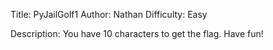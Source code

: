 Title: PyJailGolf1
Author: Nathan
Difficulty: Easy

Description:
You have 10 characters to get the flag. Have fun!
